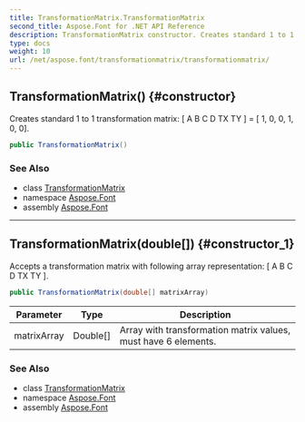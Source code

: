 ```yaml
---
title: TransformationMatrix.TransformationMatrix
second_title: Aspose.Font for .NET API Reference
description: TransformationMatrix constructor. Creates standard 1 to 1 transformation matrix  A B C D TX TY    1 0 0 1 0 0
type: docs
weight: 10
url: /net/aspose.font/transformationmatrix/transformationmatrix/
---
```

## TransformationMatrix() {#constructor}

Creates standard 1 to 1 transformation matrix: [ A B C D TX TY ] = [ 1, 0, 0, 1, 0, 0].

```csharp
public TransformationMatrix()
```

### See Also

* class [TransformationMatrix](../)
* namespace [Aspose.Font](../../../aspose.font/)
* assembly [Aspose.Font](../../../)

---

## TransformationMatrix(double[]) {#constructor_1}

Accepts a transformation matrix with following array representation: [ A B C D TX TY ].

```csharp
public TransformationMatrix(double[] matrixArray)
```

| Parameter | Type | Description |
| --- | --- | --- |
| matrixArray | Double[] | Array with transformation matrix values, must have 6 elements. |

### See Also

* class [TransformationMatrix](../)
* namespace [Aspose.Font](../../../aspose.font/)
* assembly [Aspose.Font](../../../)


